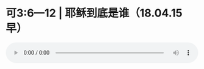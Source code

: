 # 可3:6—12 | 耶稣到底是谁（18.04.15早）

<audio style="width: 100%;" preload="false" controls controlslist="nodownload"><source src="//cdn.wechat.edu.pl/audio/mp3/old/24300.mp3" type="audio/mpeg">Your browser does not support the audio element.</audio>


